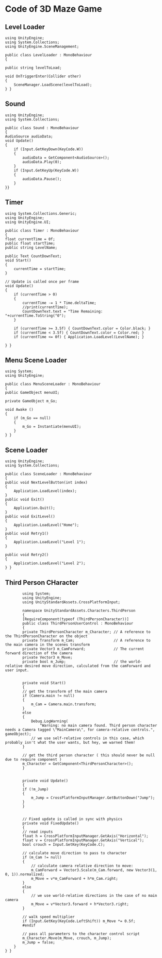 
# Code of 3D Maze Game
## Level Loader

    using UnityEngine;
    using System.Collections;
    using UnityEngine.SceneManagement;

    public class LevelLoader : MonoBehaviour
    {

    public string levelToLoad;

    void OnTriggerEnter(Collider other)
    {
        SceneManager.LoadScene(levelToLoad);
    } }
    
## Sound

    using UnityEngine;
    using System.Collections;

    public class Sound : MonoBehaviour
    {
    AudioSource audioData;
    void Update()
    {
        if (Input.GetKeyDown(KeyCode.W))
        {
            audioData = GetComponent<AudioSource>();
            audioData.Play(0);
        }
        if (Input.GetKeyUp(KeyCode.W))
        {
            audioData.Pause();
        }
    }}
  
## Timer

    using System.Collections.Generic;
    using UnityEngine;
    using UnityEngine.UI;

    public class Timer : MonoBehaviour
    {
    float currentTime = 0f;
    public float startTime;
    public string LevelName;

    public Text CountDownText;
    void Start()
    {
        currentTime = startTime;
    }

    // Update is called once per frame
    void Update()
    {
        if (currentTime > 0)
        {
            currentTime -= 1 * Time.deltaTime;
            //print(currentTime);
            CountDownText.text = "Time Remaining: "+currentTime.ToString("0");
        }

        if (currentTime >= 3.5f) { CountDownText.color = Color.black; }
        if (currentTime < 3.5f) { CountDownText.color = Color.red; }
        if (currentTime <= 0f) { Application.LoadLevel(LevelName); }

    } }
    
## Menu Scene Loader
    
    using System;
    using UnityEngine;

    public class MenuSceneLoader : MonoBehaviour
    {
    public GameObject menuUI;

    private GameObject m_Go;

	void Awake ()
	{
	    if (m_Go == null)
	    {
	        m_Go = Instantiate(menuUI);
	    }
	} }

## Scene Loader
    using UnityEngine;
    using System.Collections;

    public class SceneLoader : MonoBehaviour
    {
    public void NextLevelButton(int index)
    {
        Application.LoadLevel(index);
    }
    public void Exit()
    {
        Application.Quit();
    }
    public void ExitLevel()
    {
        Application.LoadLevel("Home");
    }
    public void Retry1()
    {
        Application.LoadLevel("Level 1");
    }

    public void Retry2()
    {
        Application.LoadLevel("Level 2");
    } }

## Third Person CHaracter

            using System;
            using UnityEngine;
            using UnityStandardAssets.CrossPlatformInput;

            namespace UnityStandardAssets.Characters.ThirdPerson
            {
            [RequireComponent(typeof (ThirdPersonCharacter))]
            public class ThirdPersonUserControl : MonoBehaviour
            {
            private ThirdPersonCharacter m_Character; // A reference to the ThirdPersonCharacter on the object
            private Transform m_Cam;                  // A reference to the main camera in the scenes transform
            private Vector3 m_CamForward;             // The current forward direction of the camera
            private Vector3 m_Move;
            private bool m_Jump;                      // the world-relative desired move direction, calculated from the camForward and user input.

        
            private void Start()
            {
            // get the transform of the main camera
            if (Camera.main != null)
            {
                m_Cam = Camera.main.transform;
            }
            else
            {
                Debug.LogWarning(
                    "Warning: no main camera found. Third person character needs a Camera tagged \"MainCamera\", for camera-relative controls.", gameObject);
                // we use self-relative controls in this case, which probably isn't what the user wants, but hey, we warned them!
            }

            // get the third person character ( this should never be null due to require component )
            m_Character = GetComponent<ThirdPersonCharacter>();
            }


            private void Update()
            {
            if (!m_Jump)
            {
                m_Jump = CrossPlatformInputManager.GetButtonDown("Jump");
            }
            }


            // Fixed update is called in sync with physics
            private void FixedUpdate()
            {
            // read inputs
            float h = CrossPlatformInputManager.GetAxis("Horizontal");
            float v = CrossPlatformInputManager.GetAxis("Vertical");
            bool crouch = Input.GetKey(KeyCode.C);

            // calculate move direction to pass to character
            if (m_Cam != null)
            {
                // calculate camera relative direction to move:
                m_CamForward = Vector3.Scale(m_Cam.forward, new Vector3(1, 0, 1)).normalized;
                m_Move = v*m_CamForward + h*m_Cam.right;
            }
            else
            {
                // we use world-relative directions in the case of no main camera
                m_Move = v*Vector3.forward + h*Vector3.right;
            }

			// walk speed multiplier
	        if (Input.GetKey(KeyCode.LeftShift)) m_Move *= 0.5f;
            #endif

            // pass all parameters to the character control script
            m_Character.Move(m_Move, crouch, m_Jump);
            m_Jump = false;
        }
    } }


    
